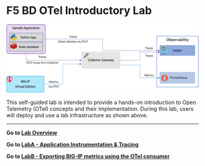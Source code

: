F5 BD OTel Introductory Lab
============================================================================

<img src="images/labenv.png" alt="Flowers">

This self-guided lab is intended to provide a hands-on introduction to Open Telemetry (OTel) concepts and their implementation.  During this lab, users will deploy and use a lab infrastructure as shown above.

---
**Go to [Lab Overview](docs/overview.md)**

**Go to [LabA - Application Instrumentation & Tracing](docs/labA.md)**

**Go to [LabB - Exporting BIG-IP metrics using the OTel consumer](docs/labB.md)**